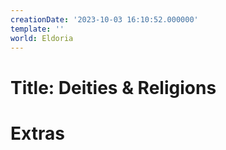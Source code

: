 ```yaml
---
creationDate: '2023-10-03 16:10:52.000000'
template: ''
world: Eldoria
---
```

# Title: Deities & Religions



# Extras

